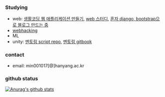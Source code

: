 ### Studying
- web: [생활코딩 웹 애플리케이션 만들기](https://github.com/soom1017/web_application), [web 스터디](https://github.com/HYU-ICEWALL/2021-1-webStudy/tree/main/leesoomin), [혼자 django, bootstrap으로 블로그 만드는 중](https://github.com/soom1017/do_it_django_a_to_z)
- [webhacking](https://webhacking.kr/)
- ML
- unity: [멘토링 script repo](https://github.com/soom1017/OOPArtsMentoring), [멘토링 gitbook](https://min001017.gitbook.io/unity/)

### contact
- email: min001017[@]hanyang.ac.kr

### github status
[![Anurag's github stats](https://github-readme-stats.vercel.app/api?username=soom1017)](https://github.com/anuraghazra/github-readme-stats)
